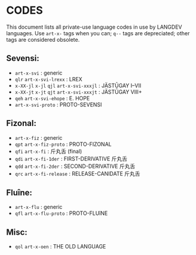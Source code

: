 # CODES #

This document lists all private-use language codes in use by LANGDEV languages.
Use `art-x-` tags when you can; `q--` tags are depreciated; other tags are considered obsolete.

## Sevensi: ##

- `art-x-svi` : generic
- `qlr` `art-x-svi-lrexx` : LREX
- `x-XX-jl` `x-jl` `qjl` `art-x-svi-xxxjl` : JÄSTŪGAY I–VII
- `x-XX-jt` `x-jt` `qjt` `art-x-svi-xxxjt` : JÄSTŪGAY VIII+
- `qeh` `art-x-svi-ehope` : E. HOPE
- `art-x-svi-proto` : PROTO-SEVENSI

## Fizonal: ##

- `art-x-fiz` : generic
- `qpt` `art-x-fiz-proto` : PROTO-FIZONAL
- `qfi` `art-x-fi` : 斤丸舌 (final)
- `qdi` `art-x-fi-1der` : FIRST-DERIVATIVE 斤丸舌
- `qdd` `art-x-fi-2der` : SECOND-DERIVATIVE 斤丸舌
- `qrc` `art-x-fi-release` : RELEASE-CANIDATE 斤丸舌

## Fluîne: ##

- `art-x-flu` : generic
- `qfl` `art-x-flu-proto` : PROTO-FLUîNE

## Misc: ##

- `qol` `art-x-oen` : THE OLD LANGUAGE
